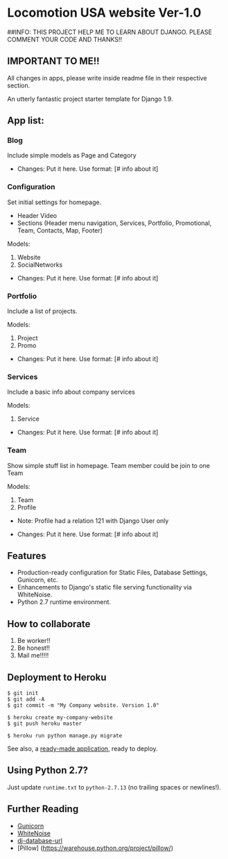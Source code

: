 # Locomotion USA website Ver-1.0

##INFO:
    THIS PROJECT HELP ME TO LEARN ABOUT DJANGO.
    PLEASE COMMENT YOUR CODE AND THANKS!!

## IMPORTANT TO ME!!
All changes in apps, please write inside readme file in their respective section.

An utterly fantastic project starter template for Django 1.9.

## App list:

### Blog
Include simple models as Page and Category

- Changes:
        Put it here. Use format: [# info about it]

### Configuration
Set initial settings for homepage.
- Header Video
- Sections (Header menu navigation, Services, Portfolio, Promotional, Team, Contacts, Map, Footer)

Models:
1. Website
2. SocialNetworks

- Changes:
        Put it here. Use format: [# info about it]

### Portfolio
Include a list of projects.

Models:
1. Project
2. Promo

- Changes:
        Put it here. Use format: [# info about it]

### Services
Include a  basic info about company services

Models:
1. Service

- Changes:
        Put it here. Use format: [# info about it]

### Team
Show simple stuff list in homepage. Team member could be join to one Team

Models:
1. Team
2. Profile

- Note:
    Profile had a relation 121 with Django User only

- Changes:
        Put it here. Use format: [# info about it]

## Features

- Production-ready configuration for Static Files, Database Settings, Gunicorn, etc.
- Enhancements to Django's static file serving functionality via WhiteNoise.
- Python 2.7 runtime environment.

## How to collaborate

1. Be worker!!
2. Be honest!!
3. Mail me!!!!!

## Deployment to Heroku

    $ git init
    $ git add -A
    $ git commit -m "My Company website. Version 1.0"

    $ heroku create my-company-website
    $ git push heroku master

    $ heroku run python manage.py migrate

See also, a [ready-made application](https://github.com/heroku/python-getting-started), ready to deploy.

## Using Python 2.7?

Just update `runtime.txt` to `python-2.7.13` (no trailing spaces or newlines!).

## Further Reading

- [Gunicorn](https://warehouse.python.org/project/gunicorn/)
- [WhiteNoise](https://warehouse.python.org/project/whitenoise/)
- [dj-database-url](https://warehouse.python.org/project/dj-database-url/)
- [Pillow] (https://warehouse.python.org/project/pillow/)

